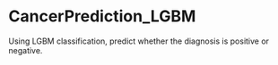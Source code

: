 # CancerPrediction_LGBM
Using LGBM classification, predict whether the diagnosis is positive or negative.
